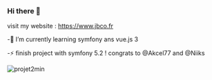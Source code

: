 ### Hi there 👋
visit my website : https://www.jbco.fr

-🌱 I’m currently learning symfony ans vue.js 3 

-⚡ finish project with symfony 5.2 ! congrats to @Akcel77 and @Niiks

![projet2min](https://user-images.githubusercontent.com/21148133/129439231-65a87dc1-7ed3-4837-b352-48463475337e.png)

<!--
**mojinet/mojinet** is a ✨ _special_ ✨ repository because its `README.md` (this file) appears on your GitHub profile.
Here are some ideas to get you started:
- 🔭 I’m currently working on ...
- 🌱 I’m currently learning ...
- 👯 I’m looking to collaborate on ...
- 🤔 I’m looking for help with ...
- 💬 Ask me about ...
- 📫 How to reach me: ...
- 😄 Pronouns: ...
- ⚡ Fun fact: ...
-->

